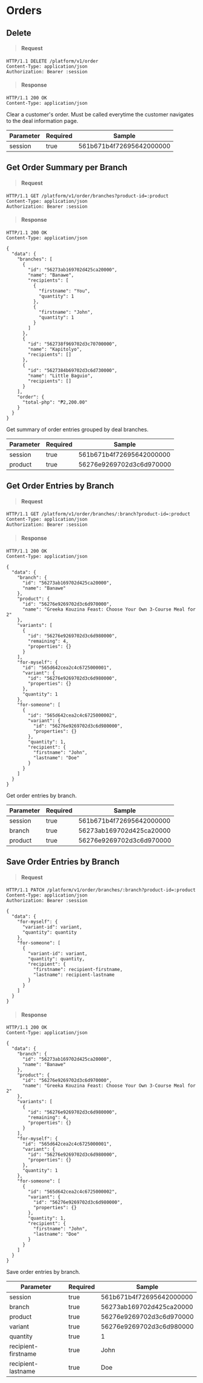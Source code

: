 # Orders

## Delete

> #### Request 

```shell
HTTP/1.1 DELETE /platform/v1/order
Content-Type: application/json
Authorization: Bearer :session
```

> #### Response

```shell
HTTP/1.1 200 OK
Content-Type: application/json
```

Clear a customer's order. Must be called everytime the customer navigates to the deal information page.

Parameter | Required | Sample
--- | --- | ---
session | true | 561b671b4f72695642000000



## Get Order Summary per Branch

> #### Request

```shell
HTTP/1.1 GET /platform/v1/order/branches?product-id=:product
Content-Type: application/json
Authorization: Bearer :session
```

> #### Response

```shell
HTTP/1.1 200 OK
Content-Type: application/json

{
  "data": {
    "branches": [
      {
        "id": "56273ab169702d425ca20000",
        "name": "Banawe",
        "recipients": [
          {
            "firstname": "You",
            "quantity": 1
          },
          {
            "firstname": "John",
            "quantity": 1
          }
        ]
      },
      {
        "id": "562738f969702d3c70700000",
        "name": "Kapitolyo",
        "recipients": []
      },
      {
        "id": "5627384b69702d3c6d730000",
        "name": "Little Baguio",
        "recipients": []
      }
    ],
    "order": {
      "total-php": "₱2,200.00"
    }
  }
}
```

Get summary of order entries grouped by deal branches.

Parameter | Required | Sample
--- | --- | ---
session | true | 561b671b4f72695642000000
product | true | 56276e9269702d3c6d970000


## Get Order Entries by Branch

> #### Request

```shell
HTTP/1.1 GET /platform/v1/order/branches/:branch?product-id=:product
Content-Type: application/json
Authorization: Bearer :session
```

> #### Response

```shell
HTTP/1.1 200 OK
Content-Type: application/json

{
  "data": {
    "branch": {
      "id": "56273ab169702d425ca20000",
      "name": "Banawe"
    },
    "product": {
      "id": "56276e9269702d3c6d970000",
      "name": "Greeka Kouzina Feast: Choose Your Own 3-Course Meal for 2"
    },
    "variants": [
      {
        "id": "56276e9269702d3c6d980000",
        "remaining": 4,
        "properties": {}
      }
    ],
    "for-myself": {
      "id": "565d642cea2c4c6725000001",
      "variant": {
        "id": "56276e9269702d3c6d980000",
        "properties": {}
      },
      "quantity": 1
    },
    "for-someone": [
      {
        "id": "565d642cea2c4c6725000002",
        "variant": {
          "id": "56276e9269702d3c6d980000",
          "properties": {}
        },
        "quantity": 1,
        "recipient": {
          "firstname": "John",
          "lastname": "Doe"
        }
      }
    ]
  }
}
```

Get order entries by branch.

Parameter | Required | Sample
--- | --- | ---
session | true | 561b671b4f72695642000000
branch | true | 56273ab169702d425ca20000
product | true | 56276e9269702d3c6d970000



## Save Order Entries by Branch

> #### Request

```shell
HTTP/1.1 PATCH /platform/v1/order/branches/:branch?product-id=:product
Content-Type: application/json
Authorization: Bearer :session

{
  "data": {
    "for-myself": {
      "variant-id": variant,
      "quantity": quantity
    },
    "for-someone": [
      {
        "variant-id": variant,
        "quantity": quantity,
        "recipient": {
          "firstname": recipient-firstname,
          "lastname": recipient-lastname
        }
      }
    ]
  }
}
```

> #### Response

```shell
HTTP/1.1 200 OK
Content-Type: application/json

{
  "data": {
    "branch": {
      "id": "56273ab169702d425ca20000",
      "name": "Banawe"
    },
    "product": {
      "id": "56276e9269702d3c6d970000",
      "name": "Greeka Kouzina Feast: Choose Your Own 3-Course Meal for 2"
    },
    "variants": [
      {
        "id": "56276e9269702d3c6d980000",
        "remaining": 4,
        "properties": {}
      }
    ],
    "for-myself": {
      "id": "565d642cea2c4c6725000001",
      "variant": {
        "id": "56276e9269702d3c6d980000",
        "properties": {}
      },
      "quantity": 1
    },
    "for-someone": [
      {
        "id": "565d642cea2c4c6725000002",
        "variant": {
          "id": "56276e9269702d3c6d980000",
          "properties": {}
        },
        "quantity": 1,
        "recipient": {
          "firstname": "John",
          "lastname": "Doe"
        }
      }
    ]
  }
}
```

Save order entries by branch.

Parameter | Required | Sample
--- | --- | ---
session | true | 561b671b4f72695642000000
branch | true | 56273ab169702d425ca20000
product | true | 56276e9269702d3c6d970000
variant | true | 56276e9269702d3c6d980000
quantity | true | 1
recipient-firstname | true | John
recipient-lastname | true | Doe
